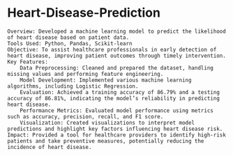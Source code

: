 # Heart-Disease-Prediction
    Overview: Developed a machine learning model to predict the likelihood of heart disease based on patient data.
    Tools Used: Python, Pandas, Scikit-learn
    Objective: To assist healthcare professionals in early detection of heart disease, improving patient outcomes through timely intervention.
    Key Features:
        Data Preprocessing: Cleaned and prepared the dataset, handling missing values and performing feature engineering.
        Model Development: Implemented various machine learning algorithms, including Logistic Regression.
        Evaluation: Achieved a training accuracy of 86.79% and a testing accuracy of 86.81%, indicating the model’s reliability in predicting heart disease.
        Performance Metrics: Evaluated model performance using metrics such as accuracy, precision, recall, and F1 score.
        Visualization: Created visualizations to interpret model predictions and highlight key factors influencing heart disease risk.
    Impact: Provided a tool for healthcare providers to identify high-risk patients and take preventive measures, potentially reducing the incidence of heart disease.



 
